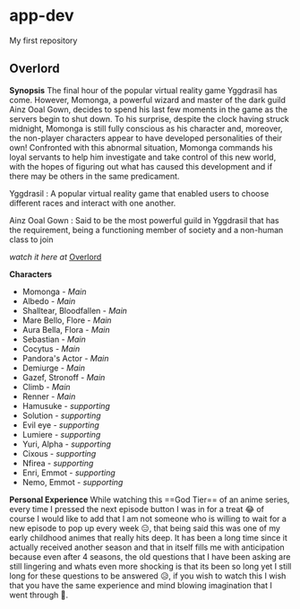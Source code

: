 # app-dev
My first repository
## Overlord

**Synopsis**
The final hour of the popular virtual reality game Yggdrasil has come. However, Momonga, a powerful wizard and master of the dark guild Ainz Ooal Gown, decides to spend his last few moments in the game as the servers begin to shut down. To his surprise, despite the clock having struck midnight, Momonga is still fully conscious as his character and, moreover, the non-player characters appear to have developed personalities of their own! Confronted with this abnormal situation, Momonga commands his loyal servants to help him investigate and take control of this new world, with the hopes of figuring out what has caused this development and if there may be others in the same predicament.

Yggdrasil
: A popular virtual reality game that enabled users to choose different races and interact with one another.

Ainz Ooal Gown
: Said to be the most powerful guild in Yggdrasil that has the requirement, being a functioning member of society and a non-human class to join


*watch it here at* [Overlord](https://animixplay.to/anime/29803/Overlord)

**Characters**
- Momonga - *Main*
- Albedo - *Main*
- Shalltear, Bloodfallen - *Main*
- Mare Bello, Flore - *Main*
- Aura Bella, Flora - *Main*
- Sebastian - *Main*
- Cocytus - *Main*
- Pandora's Actor - *Main*
- Demiurge - *Main*
- Gazef, Stronoff - *Main*
- Climb - *Main*
- Renner - *Main*
- Hamusuke - *supporting*
- Solution - *supporting*
- Evil eye - *supporting*
- Lumiere - *supporting*
- Yuri, Alpha - *supporting*
- Cixous - *supporting*
- Nfirea - *supporting*
- Enri, Emmot - *supporting*
- Nemo, Emmot - *supporting*

**Personal Experience**
While watching this ==God Tier== of an anime series, every time I pressed the next episode button I was in for a treat 😂 of course I would like to add that I am not someone who is willing to wait for a new episode to pop up every week 😑, that being said this was one of my early childhood animes that really hits deep. It has been a long time since it actually received another season and that in itself fills me with anticipation because even after 4 seasons, the old questions that I have been asking are still lingering and whats even more shocking is that its been so long yet I still long for these questions to be answered 😥, if you wish to watch this I wish that you have the same experience and mind blowing imagination that I went through 🤯.



